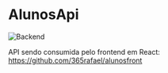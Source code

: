 # AlunosApi

![Backend](https://user-images.githubusercontent.com/97065934/223105645-61999475-fd41-4545-af6f-a01a9989baf8.png)

API sendo consumida pelo frontend em React: https://github.com/365rafael/alunosfront
